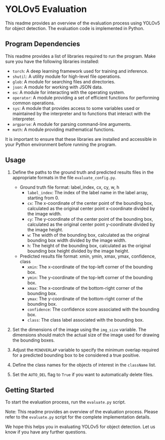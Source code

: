 # YOLOv5 Evaluation

This readme provides an overview of the evaluation process using YOLOv5 for object detection. The evaluation code is implemented in Python.

## Program Dependencies

This readme provides a list of libraries required to run the program. Make sure you have the following libraries installed:

- `torch`: A deep learning framework used for training and inference.
- `shutil`: A utility module for high-level file operations.
- `glob`: A module for searching files and directories.
- `json`: A module for working with JSON data.
- `os`: A module for interacting with the operating system.
- `operator`: A module providing a set of efficient functions for performing common operations.
- `sys`: A module that provides access to some variables used or maintained by the interpreter and to functions that interact with the interpreter.
- `argparse`: A module for parsing command-line arguments.
- `math`: A module providing mathematical functions.

It is important to ensure that these libraries are installed and accessible in your Python environment before running the program.



## Usage

1. Define the paths to the ground truth and predicted results files in the appropriate formats in the file `evaluate_config.py`.
    - Ground truth file format: label_index, cx, cy, w, h
        - `label_index`: The index of the label name in the label array, starting from 0.
        - `cx`: The x-coordinate of the center point of the bounding box, calculated as the original center point x-coordinate divided by the image width.
        - `cy`: The y-coordinate of the center point of the bounding box, calculated as the original center point y-coordinate divided by the image height.
        - `w`: The width of the bounding box, calculated as the original bounding box width divided by the image width.
        - `h`: The height of the bounding box, calculated as the original bounding box height divided by the image height.
    - Predicted results file format: xmin, ymin, xmax, ymax, confidence, class
        - `xmin`: The x-coordinate of the top-left corner of the bounding box.
        - `ymin`: The y-coordinate of the top-left corner of the bounding box.
        - `xmax`: The x-coordinate of the bottom-right corner of the bounding box.
        - `ymax`: The y-coordinate of the bottom-right corner of the bounding box.
        - `confidence`: The confidence score associated with the bounding box.
        - `class`: The class label associated with the bounding box.

2. Set the dimensions of the image using the `img_size` variable. The dimensions should match the actual size of the image used for drawing the bounding boxes.

3. Adjust the `MINOVERLAP` variable to specify the minimum overlap required for a predicted bounding box to be considered a true positive.

4. Define the class names for the objects of interest in the `className` list.

5. Set the `AUTO_DEL` flag to `True` if you want to automatically delete files.

## Getting Started

To start the evaluation process, run the `evaluate.py` script.

Note: This readme provides an overview of the evaluation process. Please refer to the `evaluate.py` script for the complete implementation details.

We hope this helps you in evaluating YOLOv5 for object detection. Let us know if you have any further questions.